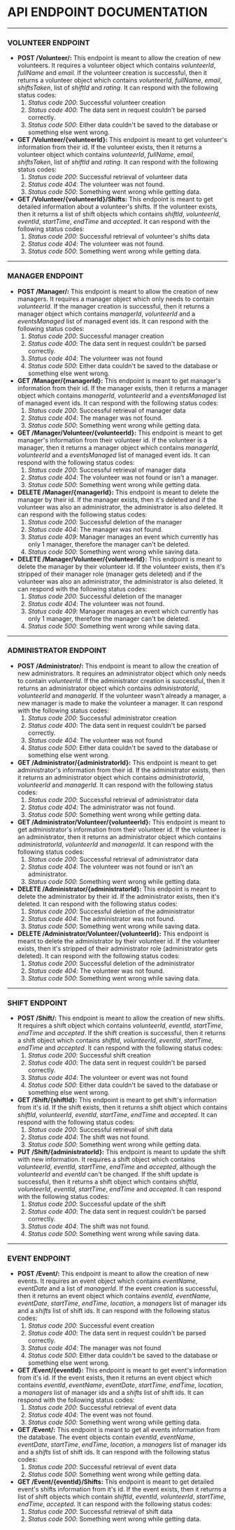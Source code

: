 # API ENDPOINT DOCUMENTATION

---

### VOLUNTEER ENDPOINT
* **POST /Volunteer/:** This endpoint is meant to allow the creation of new volunteers.
It requires a volunteer object which contains *volunteerId*, *fullName* and *email*.
If the volunteer creation is successful, then it returns a volunteer object which contains *volunteerId*, *fullName*, *email*, *shiftsTaken*, list of *shiftId* and *rating*.
It can respond with the following status codes:
  1. *Status code 200*: Successful volunteer creation
  2. *Status code 400*: The data sent in request couldn't be parsed correctly.
  3. *Status code 500*: Either data couldn't be saved to the database or something else went wrong.
* **GET /Volunteer/{volunteerId}:** This endpoint is meant to get volunteer's information from their id.
  If the volunteer exists, then it returns a volunteer object which contains *volunteerId*, *fullName*, *email*, *shiftsTaken*, list of *shiftId* and *rating*.
  It can respond with the following status codes:
  1. *Status code 200*: Successful retrieval of volunteer data
  2. *Status code 404*: The volunteer was not found.
  3. *Status code 500*: Something went wrong while getting data.
* **GET /Volunteer/{volunteerId}/Shifts:** This endpoint is meant to get detailed information about a volunteer's shifts.
  If the volunteer exists, then it returns a list of shift objects which contains *shiftId*, *volunteerId*, *eventId*, *startTime*, *endTime* and *accepted*.
  It can respond with the following status codes:
  1. *Status code 200*: Successful retrieval of volunteer's shifts data
  2. *Status code 404*: The volunteer was not found.
  3. *Status code 500*: Something went wrong while getting data.

---

### MANAGER ENDPOINT
* **POST /Manager/:** This endpoint is meant to allow the creation of new managers.
  It requires a manager object which only needs to contain *volunteerId*.
  If the manager creation is successful, then it returns a manager object which contains *managerId*, *volunteerId* and a *eventsManaged* list of managed event ids.
  It can respond with the following status codes:
  1. *Status code 200*: Successful manager creation
  2. *Status code 400*: The data sent in request couldn't be parsed correctly.
  3. *Status code 404*: The volunteer was not found
  4. *Status code 500*: Either data couldn't be saved to the database or something else went wrong.
* **GET /Manager/{managerId}:** This endpoint is meant to get manager's information from their id.
  If the manager exists, then it returns a manager object which contains *managerId*, *volunteerId* and a *eventsManaged* list of managed event ids.
  It can respond with the following status codes:
  1. *Status code 200*: Successful retrieval of manager data
  2. *Status code 404*: The manager was not found.
  3. *Status code 500*: Something went wrong while getting data.
* **GET /Manager/Volunteer/{volunteerId}:** This endpoint is meant to get manager's information from their volunteer id.
  If the volunteer is a manager, then it returns a manager object which contains *managerId*, *volunteerId* and a *eventsManaged* list of managed event ids.
  It can respond with the following status codes:
  1. *Status code 200*: Successful retrieval of manager data
  2. *Status code 404*: The volunteer was not found or isn't a manager.
  3. *Status code 500*: Something went wrong while getting data.
* **DELETE /Manager/{managerId}:** This endpoint is meant to delete the manager by their id.
  If the manager exists, then it's deleted and if the volunteer was also an administrator, the administrator is also deleted.
  It can respond with the following status codes:
  1. *Status code 200*: Successful deletion of the manager
  2. *Status code 404*: The manager was not found.
  3. *Status code 409*: Manager manages an event which currently has only 1 manager, therefore the manager can't be deleted.
  4. *Status code 500*: Something went wrong while saving data.
* **DELETE /Manager/Volunteer/{volunteerId}:** This endpoint is meant to delete the manager by their volunteer id.
  If the volunteer exists, then it's stripped of their manager role (manager gets deleted) and if the volunteer was also an administrator, the administrator is also deleted.
  It can respond with the following status codes:
  1. *Status code 200*: Successful deletion of the manager
  2. *Status code 404*: The volunteer was not found.
  3. *Status code 409*: Manager manages an event which currently has only 1 manager, therefore the manager can't be deleted.
  4. *Status code 500*: Something went wrong while saving data.

---

### ADMINISTRATOR ENDPOINT
* **POST /Administrator/:** This endpoint is meant to allow the creation of new administrators.
  It requires an administrator object which only needs to contain *volunteerId*.
  If the administrator creation is successful, then it returns an administrator object which contains *administratorId*, *volunteerId* and *managerId*.
  If the volunteer wasn't already a manager, a new manager is made to make the volunteer a manager.
  It can respond with the following status codes:
  1. *Status code 200*: Successful administrator creation
  2. *Status code 400*: The data sent in request couldn't be parsed correctly.
  3. *Status code 404*: The volunteer was not found
  4. *Status code 500*: Either data couldn't be saved to the database or something else went wrong.
* **GET /Administrator/{administratorId}:** This endpoint is meant to get administrator's information from their id.
  If the administrator exists, then it returns an administrator object which contains *administratorId*, *volunteerId* and *managerId*.
  It can respond with the following status codes:
  1. *Status code 200*: Successful retrieval of administrator data
  2. *Status code 404*: The administrator was not found.
  3. *Status code 500*: Something went wrong while getting data.
* **GET /Administrator/Volunteer/{volunteerId}:** This endpoint is meant to get administrator's information from their volunteer id.
  If the volunteer is an administrator, then it returns an administrator object which contains *administratorId*, *volunteerId* and *managerId*.
  It can respond with the following status codes:
  1. *Status code 200*: Successful retrieval of administrator data
  2. *Status code 404*: The volunteer was not found or isn't an administrator.
  3. *Status code 500*: Something went wrong while getting data.
* **DELETE /Administrator/{administratorId}:** This endpoint is meant to delete the administrator by their id.
  If the administrator exists, then it's deleted.
  It can respond with the following status codes:
  1. *Status code 200*: Successful deletion of the administrator
  2. *Status code 404*: The administrator was not found.
  3. *Status code 500*: Something went wrong while saving data.
* **DELETE /Administrator/Volunteer/{volunteerId}:** This endpoint is meant to delete the administrator by their volunteer id.
  If the volunteer exists, then it's stripped of their administrator role (administrator gets deleted).
  It can respond with the following status codes:
  1. *Status code 200*: Successful deletion of the administrator
  2. *Status code 404*: The volunteer was not found.
  3. *Status code 500*: Something went wrong while saving data.

---

### SHIFT ENDPOINT
* **POST /Shift/:** This endpoint is meant to allow the creation of new shifts.
  It requires a shift object which contains *volunteerId*, *eventId*, *startTime*, *endTime* and *accepted*.
  If the shift creation is successful, then it returns a shift object which contains *shiftId*, *volunteerId*, *eventId*, *startTime*, *endTime* and *accepted*.
  It can respond with the following status codes:
  1. *Status code 200*: Successful shift creation
  2. *Status code 400*: The data sent in request couldn't be parsed correctly.
  3. *Status code 404*: The volunteer or event was not found
  4. *Status code 500*: Either data couldn't be saved to the database or something else went wrong.
* **GET /Shift/{shiftId}:** This endpoint is meant to get shift's information from it's id.
  If the shift exists, then it returns a shift object which contains *shiftId*, *volunteerId*, *eventId*, *startTime*, *endTime* and *accepted*.
  It can respond with the following status codes:
  1. *Status code 200*: Successful retrieval of shift data
  2. *Status code 404*: The shift was not found.
  3. *Status code 500*: Something went wrong while getting data.
* **PUT /Shift/{administratorId}:** This endpoint is meant to update the shift with new information.
  It requires a shift object which contains *volunteerId*, *eventId*, *startTime*, *endTime* and *accepted*, although the *volunteerId* and *eventId* can't be changed. 
  If the shift update is successful, then it returns a shift object which contains *shiftId*, *volunteerId*, *eventId*, *startTime*, *endTime* and *accepted*.
  It can respond with the following status codes:
  1. *Status code 200*: Successful update of the shift
  2. *Status code 400*: The data sent in request couldn't be parsed correctly.
  3. *Status code 404*: The shift was not found.
  4. *Status code 500*: Something went wrong while saving data.

---

### EVENT ENDPOINT
* **POST /Event/:** This endpoint is meant to allow the creation of new events.
  It requires an event object which contains *eventName*, *eventDate* and a list of *managerId*.
  If the event creation is successful, then it returns an event object which contains *eventId*, *eventName*, *eventDate*, *startTime*, *endTime*, *location*, a *managers* list of manager ids and a *shifts* list of shift ids.
  It can respond with the following status codes:
  1. *Status code 200*: Successful event creation
  2. *Status code 400*: The data sent in request couldn't be parsed correctly.
  3. *Status code 404*: The manager was not found
  4. *Status code 500*: Either data couldn't be saved to the database or something else went wrong.
* **GET /Event/{eventId}:** This endpoint is meant to get event's information from it's id.
  If the event exists, then it returns an event object which contains *eventId*, *eventName*, *eventDate*, *startTime*, *endTime*, *location*, a *managers* list of manager ids and a *shifts* list of shift ids.
  It can respond with the following status codes:
  1. *Status code 200*: Successful retrieval of event data
  2. *Status code 404*: The event was not found.
  3. *Status code 500*: Something went wrong while getting data.
* **GET /Event/:** This endpoint is meant to get all events information from the database.
  The event objects contain *eventId*, *eventName*, *eventDate*, *startTime*, *endTime*, *location*, a *managers* list of manager ids and a *shifts* list of shift ids.
  It can respond with the following status codes:
  1. *Status code 200*: Successful retrieval of event data
  2. *Status code 500*: Something went wrong while getting data.
* **GET /Event/{eventId}/Shifts:** This endpoint is meant to get detailed event's shifts information from it's id.
  If the event exists, then it returns a list of shift objects which contain *shiftId*, *eventId*, *volunteerId*, *startTime*, *endTime*, *accepted*.
  It can respond with the following status codes:
  1. *Status code 200*: Successful retrieval of shift data
  2. *Status code 500*: Something went wrong while getting data.